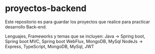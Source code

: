 # proyectos-backend
Este repositorio es para guardar los proyectos que realice para practicar desarrollo Back-end.

Lenguajes, Frameworks y temas que se incluyen: 
Java   ->   Spring boot, Spring boot MVC, Spring boot WebFlux, MongoDB, MySql
NodeJs ->   Express, TypeScript, MongoDB, MySql, JWT
